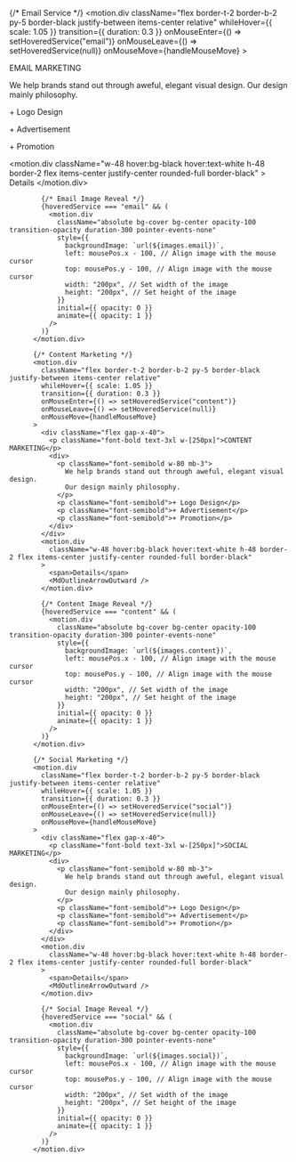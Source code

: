   {/* Email Service */}
          <motion.div
            className="flex border-t-2 border-b-2 py-5 border-black justify-between items-center relative"
            whileHover={{ scale: 1.05 }}
            transition={{ duration: 0.3 }}
            onMouseEnter={() => setHoveredService("email")}
            onMouseLeave={() => setHoveredService(null)}
            onMouseMove={handleMouseMove}
          >
            <div className="flex gap-x-40">
              <p className="font-bold text-3xl w-[250px]">EMAIL MARKETING</p>
              <div>
                <p className="font-semibold w-80 mb-3">
                  We help brands stand out through aweful, elegant visual design.
                  Our design mainly philosophy.
                </p>
                <p className="font-semibold">+ Logo Design</p>
                <p className="font-semibold">+ Advertisement</p>
                <p className="font-semibold">+ Promotion</p>
              </div>
            </div>
            <motion.div
              className="w-48 hover:bg-black hover:text-white h-48 border-2 flex items-center justify-center rounded-full border-black"
            >
              <span>Details</span>
              <MdOutlineArrowOutward />
            </motion.div>

            {/* Email Image Reveal */}
            {hoveredService === "email" && (
              <motion.div
                className="absolute bg-cover bg-center opacity-100 transition-opacity duration-300 pointer-events-none"
                style={{
                  backgroundImage: `url(${images.email})`,
                  left: mousePos.x - 100, // Align image with the mouse cursor
                  top: mousePos.y - 100, // Align image with the mouse cursor
                  width: "200px", // Set width of the image
                  height: "200px", // Set height of the image
                }}
                initial={{ opacity: 0 }}
                animate={{ opacity: 1 }}
              />
            )}
          </motion.div>

          {/* Content Marketing */}
          <motion.div
            className="flex border-t-2 border-b-2 py-5 border-black justify-between items-center relative"
            whileHover={{ scale: 1.05 }}
            transition={{ duration: 0.3 }}
            onMouseEnter={() => setHoveredService("content")}
            onMouseLeave={() => setHoveredService(null)}
            onMouseMove={handleMouseMove}
          >
            <div className="flex gap-x-40">
              <p className="font-bold text-3xl w-[250px]">CONTENT MARKETING</p>
              <div>
                <p className="font-semibold w-80 mb-3">
                  We help brands stand out through aweful, elegant visual design.
                  Our design mainly philosophy.
                </p>
                <p className="font-semibold">+ Logo Design</p>
                <p className="font-semibold">+ Advertisement</p>
                <p className="font-semibold">+ Promotion</p>
              </div>
            </div>
            <motion.div
              className="w-48 hover:bg-black hover:text-white h-48 border-2 flex items-center justify-center rounded-full border-black"
            >
              <span>Details</span>
              <MdOutlineArrowOutward />
            </motion.div>

            {/* Content Image Reveal */}
            {hoveredService === "content" && (
              <motion.div
                className="absolute bg-cover bg-center opacity-100 transition-opacity duration-300 pointer-events-none"
                style={{
                  backgroundImage: `url(${images.content})`,
                  left: mousePos.x - 100, // Align image with the mouse cursor
                  top: mousePos.y - 100, // Align image with the mouse cursor
                  width: "200px", // Set width of the image
                  height: "200px", // Set height of the image
                }}
                initial={{ opacity: 0 }}
                animate={{ opacity: 1 }}
              />
            )}
          </motion.div>

          {/* Social Marketing */}
          <motion.div
            className="flex border-t-2 border-b-2 py-5 border-black justify-between items-center relative"
            whileHover={{ scale: 1.05 }}
            transition={{ duration: 0.3 }}
            onMouseEnter={() => setHoveredService("social")}
            onMouseLeave={() => setHoveredService(null)}
            onMouseMove={handleMouseMove}
          >
            <div className="flex gap-x-40">
              <p className="font-bold text-3xl w-[250px]">SOCIAL MARKETING</p>
              <div>
                <p className="font-semibold w-80 mb-3">
                  We help brands stand out through aweful, elegant visual design.
                  Our design mainly philosophy.
                </p>
                <p className="font-semibold">+ Logo Design</p>
                <p className="font-semibold">+ Advertisement</p>
                <p className="font-semibold">+ Promotion</p>
              </div>
            </div>
            <motion.div
              className="w-48 hover:bg-black hover:text-white h-48 border-2 flex items-center justify-center rounded-full border-black"
            >
              <span>Details</span>
              <MdOutlineArrowOutward />
            </motion.div>

            {/* Social Image Reveal */}
            {hoveredService === "social" && (
              <motion.div
                className="absolute bg-cover bg-center opacity-100 transition-opacity duration-300 pointer-events-none"
                style={{
                  backgroundImage: `url(${images.social})`,
                  left: mousePos.x - 100, // Align image with the mouse cursor
                  top: mousePos.y - 100, // Align image with the mouse cursor
                  width: "200px", // Set width of the image
                  height: "200px", // Set height of the image
                }}
                initial={{ opacity: 0 }}
                animate={{ opacity: 1 }}
              />
            )}
          </motion.div>